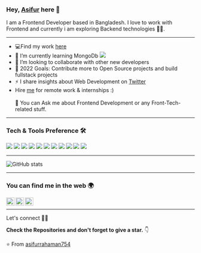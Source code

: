 ### Hey, [Asifur](https://asifur754.netlify.app) here 👋

I am a Frontend Developer based in Bangladesh. I love to work with Frontend and currently i am exploring Backend technologies 🧑‍💻.

---

- 💻Find my work [here](https://asifur754.netlify.app/projects)
- 🌱 I’m currently learning MongoDb <img src="https://img.shields.io/badge/-MongoDB-4DB33D?style=flat&logo=mongodb&logoColor=ffffff">
- 👯 I’m looking to collaborate with other new developers
- 🥅 2022 Goals: Contribute more to Open Source projects and build fullstack projects
- ⚡ I share insights about Web Development on [Twitter](https://twitter.com/asifur754)
- Hire [me](mailto:asifurrahaman754@gmail.com) for remote work & internships :) <br/> <br/>
💬 You can Ask me about  Frontend Development or any Front-Tech-related stuff.

---


### Tech & Tools Preference 🛠

<img src = "https://img.shields.io/badge/-HTML5-E34F26?style=flat&logo=html5&logoColor=white"> <img src = "https://img.shields.io/badge/-CSS3-1572B6?style=flat&logo=css3&logoColor=white">
<img src="https://img.shields.io/badge/-Bootstrap-563D7C?style=flat&logo=bootstrap&logoColor=white">
<img src="https://img.shields.io/badge/-tailwindcss-38BDF8?style=flat&logo=tailwindcss&logoColor=ffffff">
<img src="https://img.shields.io/badge/-JavaScript-eed718?style=flat&logo=javascript&logoColor=ffffff">
<img src="https://img.shields.io/badge/-Sass-cc6699?style=flat&logo=sass&logoColor=ffffff">
<img src="https://img.shields.io/badge/-React-000000?style=flat&logo=react&logoColor=00c8ff">
<img src="https://img.shields.io/badge/-Firebase-FFA611?style=flat&logo=firebase&logoColor=FFFFFF">
<img src="http://img.shields.io/badge/-Git-F1502F?style=flat&logo=git&logoColor=FFFFFF">
<img src="http://img.shields.io/badge/-Github-000000?style=flat&logo=github&logoColor=FFFFFF">
<img src="http://img.shields.io/badge/-VS%20Code-007ACC?style=flat&logo=visual%20studio%20code&logoColor=white">
<!-- <img src="https://img.shields.io/badge/-Node js-3C873A?style=flat&logo=node.js&logoColor=ffffff"> -->
<!-- <img src="https://img.shields.io/badge/-MongoDB-4DB33D?style=flat&logo=mongodb&logoColor=ffffff"> -->


---

![GitHub stats](https://github-readme-stats.vercel.app/api?username=asifurrahaman754&show_icons=true&hide_border=true)

---

### You can find me in the web 🌍
[<img align="left" alt="Souarvdey777 | Medium" width="22px" src="https://cdn.jsdelivr.net/npm/simple-icons@v3/icons/medium.svg" />][medium]
[<img align="left" alt="Souarvdey777 | LinkedIn" width="22px" src="https://cdn.jsdelivr.net/npm/simple-icons@v3/icons/linkedin.svg" />][linkedin]
[<img align="left" alt="asifur | facebook" width="22px" src="https://cdn.jsdelivr.net/npm/simple-icons@3.6.1/icons/twitter.svg" />][twitter]

<br />

---

Let's connect 👨‍💻 

**Check the Repositories and don't forget to give a star.** 👇

:star: From [asifurrahaman754](https://github.com/asifurrahaman754?tab=repositories)

[linkedin]: https://linkedin.com/in/asifur-rahaman-8b15901a2
[twitter]: https://twitter.com/asifur754
[medium]: https://asifurrahaman754.medium.com/

